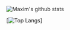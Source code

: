 ![Maxim's github stats](https://github-readme-stats.vercel.app/api?username=MaximKing1&count_private=true&show_icons=true&theme=vue-dark)

[![Top Langs](https://github-readme-stats.vercel.app/api/top-langs/?username=MaximKing1&layout=compact)]
